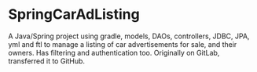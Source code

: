 # SpringCarAdListing
A Java/Spring project using gradle, models, DAOs, controllers, JDBC, JPA, yml and ftl to manage a listing of car advertisements for sale, and their owners. Has filtering and authentication too. Originally on GitLab, transferred it to GitHub.
